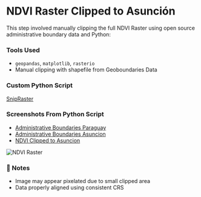 # NDVI Raster Clipped to Asunción

This step involved manually clipping the full NDVI Raster using open source administrative boundary data and Python:

### Tools Used
- `geopandas`, `matplotlib`, `rasterio`
- Manual clipping with shapefile from Geoboundaries Data

### Custom Python Script
[SnipRaster](Scripts/SnipRaster.ipynb)

### Screenshots From Python Script
- [Administrative Boundaries Paraguay](Data/Paraguay_Adm_Level_1.png)
- [Administrative Boundaries Asuncion](Data/Asuncion_Adm_Level_1.png)
- [NDVI Clipped to Asuncion](NDVI_Asuncion_Clipped.png)

![NDVI Raster](../outputs/ndvi_clipped_preview.png)

### 💬 Notes
- Image may appear pixelated due to small clipped area
- Data properly aligned using consistent CRS
